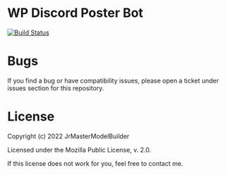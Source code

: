 # WP Discord Poster Bot

[![Build Status](https://github.com/JrMasterModelBuilder/wp-discord-poster-bot/workflows/main/badge.svg?branch=master)](https://github.com/JrMasterModelBuilder/wp-discord-poster-bot/actions?query=workflow%3Amain+branch%3Amaster)

# Bugs

If you find a bug or have compatibility issues, please open a ticket under issues section for this repository.

# License

Copyright (c) 2022 JrMasterModelBuilder

Licensed under the Mozilla Public License, v. 2.0.

If this license does not work for you, feel free to contact me.
